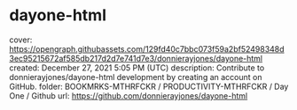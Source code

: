 # dayone-html

cover: https://opengraph.githubassets.com/129fd40c7bbc073f59a2bf52498348d3ec95215672af585db217d2d7e741d7e3/donnierayjones/dayone-html
created: December 27, 2021 5:05 PM (UTC)
description: Contribute to donnierayjones/dayone-html development by creating an account on GitHub.
folder: BOOKMRKS-MTHRFCKR / PRODUCTIVITY-MTHRFCKR / Day One / Github
url: https://github.com/donnierayjones/dayone-html
